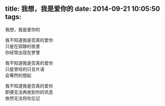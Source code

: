 title: 我想，我是爱你的
date: 2014-09-21 10:05:50
tags:
---
我想，我是爱你的

我不知道我是否真的爱你  
只是在寂静的夜里  
你经常出现在梦里
 
我不知道我是否真的爱你  
只是曾经的只言片语  
会蓦然的想起
 
我不知道我是否真的爱你  
即便无法再收到你的讯息  
依然无法将你忘记